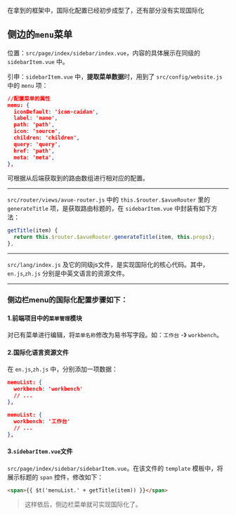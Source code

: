 在拿到的框架中，国际化配置已经初步成型了，还有部分没有实现国际化

## 侧边的`menu`菜单

位置：`src/page/index/sidebar/index.vue`，内容的具体展示在同级的 `sidebarItem.vue` 中。

引申：`sidebarItem.vue` 中，**提取菜单数据**时，用到了 `src/config/website.js` 中的 `menu` 项：

```json
//配置菜单的属性
menu: {
  iconDefault: 'icon-caidan',
  label: 'name',
  path: 'path',
  icon: 'source',
  children: 'children',
  query: 'query',
  href: 'path',
  meta: 'meta',
},
```

可根据从后端获取到的路由数组进行相对应的配置。

---

`src/router/views/avue-router.js` 中的 `this.$router.$avueRouter` 里的 `generateTitle` 项，是获取路由标题的，在 `sidebarItem.vue` 中封装有如下方法：

```js
getTitle(item) {
  return this.$router.$avueRouter.generateTitle(item, this.props);
},
```

---

`src/lang/index.js` 及它的同级js文件，是实现国际化的核心代码。其中，`en.js`,`zh.js` 分别是中英文语言的资源文件。

---

### 侧边栏menu的国际化配置步骤如下：

#### 1.前端项目中的`菜单管理`模块

对已有菜单进行编辑，将`菜单名称`修改为易书写字段。如：`工作台` -》 `workbench`。

#### 2.国际化语言资源文件

在 `en.js`,`zh.js` 中，分别添加一项数据：

```json
menuList: {
  workbench: 'workbench'
  // ...
},
```

```json
menuList: {
  workbench: '工作台'
  // ...
},
```

#### 3.`sidebarItem.vue`文件

`src/page/index/sidebar/sidebarItem.vue`。在该文件的 `template` 模板中，将展示标题的 `span` 控件，修改如下：

```html
<span>{{ $t('menuList.' + getTitle(item)) }}</span>
```



> 这样依后，侧边栏菜单就可实现国际化了。